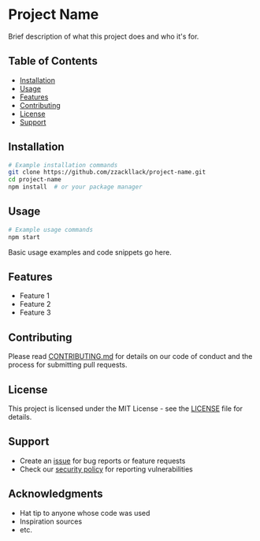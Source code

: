 # Project Name

Brief description of what this project does and who it's for.

## Table of Contents

- [Installation](#installation)
- [Usage](#usage)
- [Features](#features)
- [Contributing](#contributing)
- [License](#license)
- [Support](#support)

## Installation

```bash
# Example installation commands
git clone https://github.com/zzackllack/project-name.git
cd project-name
npm install  # or your package manager
```

## Usage

```bash
# Example usage commands
npm start
```

Basic usage examples and code snippets go here.

## Features

- Feature 1
- Feature 2
- Feature 3

## Contributing

Please read [CONTRIBUTING.md](CONTRIBUTING.md) for details on our code of conduct and the process for submitting pull requests.

## License

This project is licensed under the MIT License - see the [LICENSE](LICENSE) file for details.

## Support

- Create an [issue](../../issues) for bug reports or feature requests
- Check our [security policy](SECURITY.md) for reporting vulnerabilities

## Acknowledgments

- Hat tip to anyone whose code was used
- Inspiration sources
- etc.

